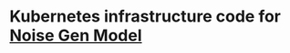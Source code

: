 # Kubernetes infrastructure code for [Noise Gen Model](https://github.com/luddite478/noise-gen-model)
